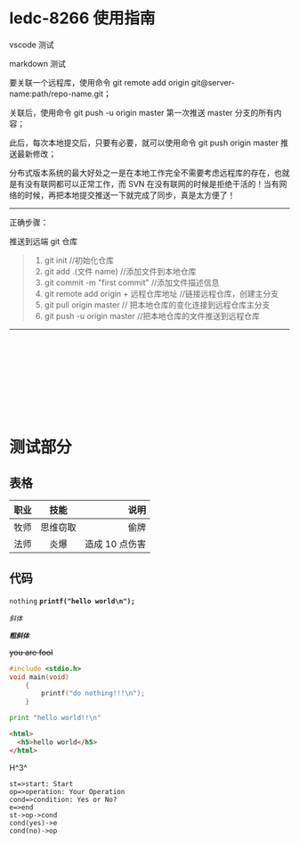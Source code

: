 # ledc-8266 使用指南

vscode 测试

markdown 测试

要关联一个远程库，使用命令 git remote add origin git@server-name:path/repo-name.git；

关联后，使用命令 git push -u origin master 第一次推送 master 分支的所有内容；

此后，每次本地提交后，只要有必要，就可以使用命令 git push origin master 推送最新修改；

分布式版本系统的最大好处之一是在本地工作完全不需要考虑远程库的存在，也就是有没有联网都可以正常工作，而 SVN 在没有联网的时候是拒绝干活的！当有网络的时候，再把本地提交推送一下就完成了同步，真是太方便了！

---

正确步骤：

推送到远端 git 仓库

> 1. git init //初始化仓库
> 2. git add .(文件 name) //添加文件到本地仓库
> 3. git commit -m "first commit" //添加文件描述信息
> 4. git remote add origin + 远程仓库地址 //链接远程仓库，创建主分支
> 5. git pull origin master // 把本地仓库的变化连接到远程仓库主分支
> 6. git push -u origin master //把本地仓库的文件推送到远程仓库

---

<br>
<br>
<br>
<br>
<br>
<br>
<br>
<br>

# 测试部分

## 表格

| 职业 |   技能   |           说明 |
| ---- | :------: | -------------: |
| 牧师 | 思维窃取 |           偷牌 |
| 法师 |   炎爆   | 造成 10 点伤害 |

## 代码

`nothing`
**`printf("hello world\n");`**

_`斜体`_

**_`粗斜体`_**

~~you are fool~~

```c
#include <stdio.h>
void main(void)
    {
        printf("do nothing!!!\n");
    }
```

```python
print "hello world!!\n"

```

```html
<html>
  <h5>hello world</h5>
</html>
```

H^3^

```flow
st=>start: Start
op=>operation: Your Operation
cond=>condition: Yes or No?
e=>end
st->op->cond
cond(yes)->e
cond(no)->op
```
